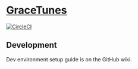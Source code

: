 # [GraceTunes](https://github.com/PatrickF1/GraceTunes)

[![CircleCI](https://circleci.com/gh/PatrickF1/GraceTunes.svg?style=svg&circle-token=0eb992b314d613c025899f81849bf6981ec6d82b)](https://circleci.com/gh/GracepointMinistries/GraceTunes)

## Development

Dev environment setup guide is on the GitHub wiki.
